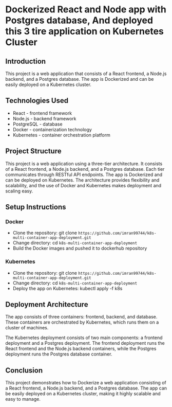 # Dockerized React and Node app with Postgres database, And deployed this 3 tire application on Kubernetes Cluster

## Introduction
This project is a web application that consists of a React frontend, a Node.js backend, and a Postgres database. The app is Dockerized and can be easily deployed on a Kubernetes cluster.


## Technologies Used
- React - frontend framework
- Node.js - backend framework
- PostgreSQL - database
- Docker - containerization technology
- Kubernetes - container orchestration platform

## Project Structure
This project is a web application using a three-tier architecture. It consists of a React frontend, a Node.js backend, and a Postgres database. Each tier communicates through RESTful API endpoints. The app is Dockerized and can be deployed on Kubernetes. The architecture provides flexibility and scalability, and the use of Docker and Kubernetes makes deployment and scaling easy.


## Setup Instructions
### Docker
- Clone the repository: git clone `https://github.com/imran99744/k8s-multi-container-app-deployment.git`
- Change directory: cd `k8s-multi-container-app-deployment`
- Build the Docker images and pushed it to dockerhub repository

### Kubernetes
- Clone the repository: git clone `https://github.com/imran99744/k8s-multi-container-app-deployment.git`
- Change directory: cd `k8s-multi-container-app-deployment`
- Deploy the app on Kubernetes: kubectl apply -f k8s

## Deployment Architecture
The app consists of three containers: frontend, backend, and database. These containers are orchestrated by Kubernetes, which runs them on a cluster of machines.

The Kubernetes deployment consists of two main components: a frontend deployment and a Postgres deployment. The frontend deployment runs the React frontend and the Node.js backend containers, while the Postgres deployment runs the Postgres database container.

## Conclusion
This project demonstrates how to Dockerize a web application consisting of a React frontend, a Node.js backend, and a Postgres database. The app can be easily deployed on a Kubernetes cluster, making it highly scalable and easy to manage.
